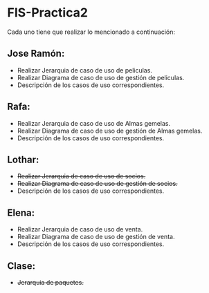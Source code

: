 FIS-Practica2
=============

Cada uno tiene que realizar lo mencionado a continuación:

Jose Ramón:
-----------
* Realizar Jerarquia de caso de uso de peliculas.
* Realizar Diagrama de caso de uso de gestión de peliculas.
* Descripción de los casos de uso correspondientes.

Rafa:
-----------
* Realizar Jerarquia de caso de uso de Almas gemelas.
* Realizar Diagrama de caso de uso de gestión de Almas gemelas.
* Descripción de los casos de uso correspondientes.

Lothar:
-----------
* ~~Realizar Jerarquia de caso de uso de socios.~~
* ~~Realizar Diagrama de caso de uso de gestión de socios.~~
* Descripción de los casos de uso correspondientes.

Elena:
-----------
* Realizar Jerarquia de caso de uso de venta.
* Realizar Diagrama de caso de uso de gestión de venta.
* Descripción de los casos de uso correspondientes.

Clase:
------
* ~~Jerarquia de paquetes.~~
